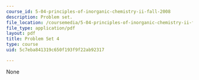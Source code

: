 ```yaml
---
course_id: 5-04-principles-of-inorganic-chemistry-ii-fall-2008
description: Problem set.
file_location: /coursemedia/5-04-principles-of-inorganic-chemistry-ii-fall-2008/5c7eba841319c650f193f9f22ab92317_5_04_f08_ps4.pdf
file_type: application/pdf
layout: pdf
title: Problem Set 4
type: course
uid: 5c7eba841319c650f193f9f22ab92317

---
```

None